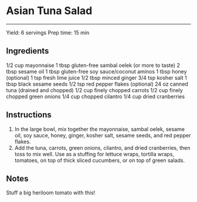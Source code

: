 # Asian Tuna Salad
---
Yield: 6 servings
Prep time: 15 min

## Ingredients
1/2 cup mayonnaise
1 tbsp gluten-free sambal oelek (or more to taste)
2 tbsp sesame oil
1 tbsp gluten-free soy sauce/coconut aminos
1 tbsp honey (optional)
1 tsp fresh lime juice
1/2 tbsp minced ginger
3/4 tsp kosher salt
1 tbsp black sesame seeds
1/2 tsp red pepper flakes (optional)
24 oz canned tuna (drained and chopped)
1/2 cup finely chopped carrots
1/2 cup finely chopped green onions
1/4 cup chopped cilantro
1/4 cup dried cranberries

## Instructions
1. In the large bowl, mix together the mayonnaise, sambal oelek, sesame oil, soy sauce, honey, ginger, kosher salt, sesame seeds, and red pepper flakes.
2. Add the tuna, carrots, green onions, cilantro, and dried cranberries, then toss to mix well. Use as a stuffing for lettuce wraps, tortilla wraps, tomatoes, on top of thick sliced cucumbers, or on top of green salads.

## Notes

Stuff a big heriloom tomato with this!
